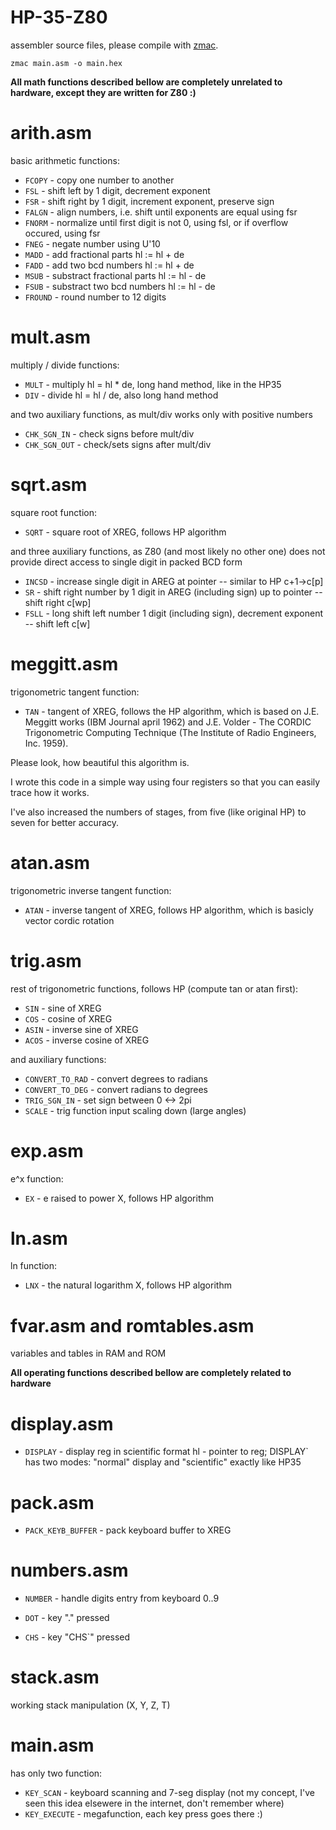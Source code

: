 # HP-35-Z80
assembler source files, please compile with <a href="http://48k.ca/zmac.html">zmac</a>.

`zmac main.asm -o main.hex`

**All math functions described bellow are completely unrelated to hardware, except they are written for Z80 :)**

# arith.asm

basic arithmetic functions:

* `FCOPY` - copy one number to another
* `FSL` - shift left  by 1 digit, decrement exponent
* `FSR` - shift right by 1 digit, increment exponent, preserve sign
* `FALGN` - align numbers, i.e. shift until exponents are equal using fsr
* `FNORM` - normalize until first digit is not 0, using fsl, or if overflow occured, using fsr
* `FNEG` - negate number using U'10
* `MADD` - add fractional parts hl := hl + de
* `FADD` - add two bcd numbers hl := hl + de
* `MSUB` - substract fractional parts hl := hl - de
* `FSUB` - substract two bcd numbers hl := hl - de
* `FROUND` - round number to 12 digits

# mult.asm

multiply / divide functions:

* `MULT` - multiply hl = hl * de, long hand method, like in the HP35
* `DIV` - divide hl = hl / de, also long hand method

and two auxiliary functions, as mult/div works only with  positive numbers

* `CHK_SGN_IN` - check signs before mult/div
* `CHK_SGN_OUT` - check/sets signs after mult/div

# sqrt.asm

square root function:

* `SQRT` - square root of XREG, follows HP algorithm

and three auxiliary functions, as Z80 (and most likely no other one) does not provide direct access to single digit in packed BCD form

* `INCSD` - increase single digit in AREG at pointer --  similar to HP c+1->c[p]
* `SR` - shift right number by 1 digit in AREG (including sign) up to pointer -- shift right c[wp]
* `FSLL` - long shift left number 1 digit (including sign), decrement exponent -- shift left c[w]

# meggitt.asm

trigonometric tangent function:

* `TAN` - tangent of XREG, follows the HP algorithm, which is based on J.E. Meggitt works (IBM Journal april 1962) and J.E. Volder - The CORDIC Trigonometric Computing Technique (The Institute of Radio Engineers, Inc. 1959).

Please look, how beautiful this algorithm is.

I wrote this code in a simple way using four registers so that you can easily trace how it works.

I've also increased the numbers of stages, from five (like original HP) to seven for better accuracy.

# atan.asm

trigonometric inverse tangent function:

* `ATAN` - inverse tangent of XREG, follows HP algorithm, which is basicly vector cordic rotation

# trig.asm

rest of trigonometric functions, follows HP (compute tan or atan first):

* `SIN` - sine of XREG
* `COS` - cosine of XREG
* `ASIN` - inverse sine of XREG
* `ACOS` - inverse cosine of XREG

and auxiliary functions:

* `CONVERT_TO_RAD` - convert degrees to radians
* `CONVERT_TO_DEG` - convert radians to degrees
* `TRIG_SGN_IN` - set sign between 0 <-> 2pi
* `SCALE` - trig function input scaling down (large angles)

# exp.asm

e^x function:

* `EX` - e raised to power X, follows HP algorithm

# ln.asm

ln function:

* `LNX` - the natural logarithm X, follows HP algorithm

# fvar.asm and romtables.asm

variables and tables in RAM and ROM

 

**All operating functions described bellow are completely related to hardware**

# display.asm

* `DISPLAY` - display reg in scientific format hl - pointer to reg; DISPLAY` has two modes: "normal" display and "scientific" exactly like HP35

# pack.asm

* `PACK_KEYB_BUFFER` - pack keyboard buffer to XREG

# numbers.asm

* `NUMBER` - handle digits entry from keyboard 0..9

* `DOT` - key "." pressed

* `CHS` - key "CHS`" pressed

# stack.asm

working stack manipulation (X, Y, Z, T)

# main.asm

has only two function:

* `KEY_SCAN` - keyboard scanning and 7-seg display (not my concept, I've seen this idea elsewere in the internet, don't remember where)
* `KEY_EXECUTE` - megafunction, each key press goes there :)